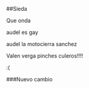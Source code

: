 ##Sieda

Que onda

audel es gay

audel la motocierra sanchez

Valen verga pinches culeros!!!! 

:(

###Nuevo cambio